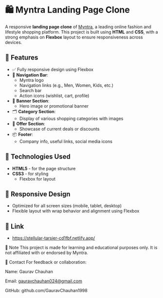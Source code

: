 # 🛍️ Myntra Landing Page Clone

A responsive **landing page clone** of [Myntra](https://www.myntra.com), a leading online fashion and lifestyle shopping platform. This project is built using **HTML** and **CSS**, with a strong emphasis on **Flexbox** layout to ensure responsiveness across devices.

## 🚀 Features

- ✅ Fully responsive design using Flexbox
- 🧭 **Navigation Bar**:
  - Myntra logo
  - Navigation links (e.g., Men, Women, Kids, etc.)
  - Search bar
  - Action icons (wishlist, cart, profile)
- 🎯 **Banner Section**:
  - Hero image or promotional banner
- 🗂️ **Category Section**:
  - Display of various shopping categories with images
- 💸 **Offer Section**:
  - Showcase of current deals or discounts
- 📦 **Footer**:
  - Company info, useful links, social media icons

## 🧱 Technologies Used

- **HTML5** - for the page structure
- **CSS3** - for styling
  - Flexbox for layout

## 📱 Responsive Design

- Optimized for all screen sizes (mobile, tablet, desktop)
- Flexible layout with wrap behavior and alignment using Flexbox

## 🔗 Link
- https://stellular-tarsier-cd1fbf.netlify.app/

📌 Note
This project is made for learning and educational purposes only. It is not affiliated with or endorsed by Myntra.

📧 Contact
For feedback or collaboration:

Name: Gaurav Chauhan

Email: gauravchauhan024@gmail.com

GitHub: github.com/GauravChauhan1998


